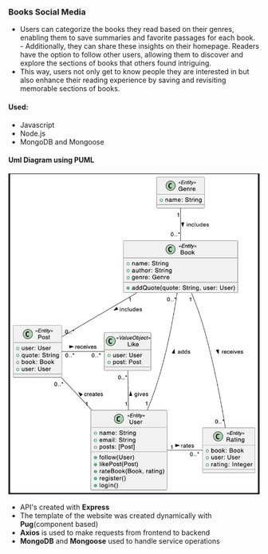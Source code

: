 ### Books Social Media
- Users can categorize the books they read based on their genres, enabling them to save summaries and favorite passages for each book. - Additionally, they can share these insights on their homepage. Readers have the option to follow other users, allowing them to discover and explore the sections of books that others found intriguing. 
- This way, users not only get to know people they are interested in but also enhance their reading experience by saving and revisiting memorable sections of books.
#### Used:
- Javascript
- Node.js
- MongoDB and Mongoose

#### Uml Diagram using PUML
![Uml Diagram](summary-book-cd.png)

- API's created with **Express** 
- The template of the website was created dynamically with **Pug**(component based)
- **Axios** is used to make requests from frontend to backend
- **MongoDB** and **Mongoose** used to handle service operations

